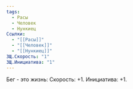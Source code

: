 ```yaml
---
tags:
  - Расы
  - Человек
  - Нункиец
Ссылки:
  - "[[Расы]]"
  - "[[Человек]]"
  - "[[Нункиец]]"
ЗЩ.Скорость: "1"
ЗЩ.Инициатива: "1"
---
```

Бег - это жизнь:
Скорость: +1.
Инициатива: +1.










